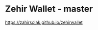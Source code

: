 # Zehir Wallet - master
<a href="https://zahirsolak.github.io/zehirwallet">https://zahirsolak.github.io/zehirwallet</a>
